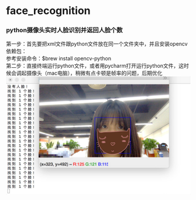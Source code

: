 # face_recognition
### python摄像头实时人脸识别并返回人脸个数<br/>
第一步：首先要把xml文件跟python文件放在同一个文件夹中，并且安装opencv依赖包：<br/>
参考安装命令：$brew install opencv-python<br/>
第二步：直接终端运行python文件，或者用pycharm打开运行python文件，这时候会调起摄像头（mac电脑），稍微有点卡顿是帧率的问题，后期优化<br/>
![image](https://github.com/idabingbing/image_fold/blob/master/1.jpg)
